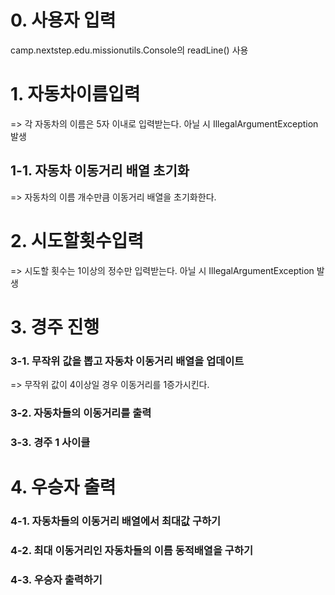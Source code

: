 # 0. 사용자 입력
camp.nextstep.edu.missionutils.Console의 readLine() 사용

# 1. 자동차이름입력
=> 각 자동차의 이름은 5자 이내로 입력받는다.
아닐 시 IllegalArgumentException 발생
## 1-1. 자동차 이동거리 배열 초기화
=> 자동차의 이름 개수만큼 이동거리 배열을 초기화한다.

# 2. 시도할횟수입력
=> 시도할 횟수는 1이상의 정수만 입력받는다.
아닐 시 IllegalArgumentException 발생

# 3. 경주 진행
###  3-1. 무작위 값을 뽑고 자동차 이동거리 배열을 업데이트
=> 무작위 값이 4이상일 경우 이동거리를 1증가시킨다.

### 3-2. 자동차들의 이동거리를 출력
### 3-3. 경주 1 사이클

# 4. 우승자 출력
### 4-1. 자동차들의 이동거리 배열에서 최대값 구하기
### 4-2. 최대 이동거리인 자동차들의 이름 동적배열을 구하기
### 4-3. 우승자 출력하기